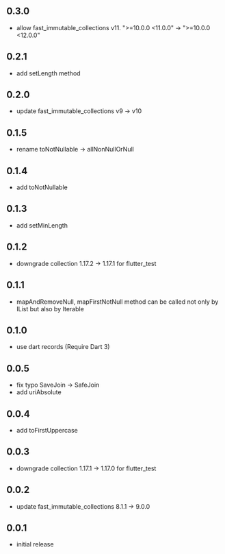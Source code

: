 ## 0.3.0

- allow fast_immutable_collections v11. ">=10.0.0 <11.0.0" → ">=10.0.0 <12.0.0"

## 0.2.1

- add setLength method

## 0.2.0

- update fast_immutable_collections v9 → v10

## 0.1.5

- rename toNotNullable → allNonNullOrNull

## 0.1.4

- add toNotNullable

## 0.1.3

- add setMinLength

## 0.1.2

- downgrade collection 1.17.2 → 1.17.1 for flutter_test

## 0.1.1

- mapAndRemoveNull, mapFirstNotNull method can be called not only by IList but
  also by Iterable

## 0.1.0

- use dart records (Require Dart 3)

## 0.0.5

- fix typo SaveJoin → SafeJoin
- add uriAbsolute

## 0.0.4

- add toFirstUppercase

## 0.0.3

- downgrade collection 1.17.1 → 1.17.0 for flutter_test

## 0.0.2

- update fast_immutable_collections 8.1.1 → 9.0.0

## 0.0.1

- initial release
